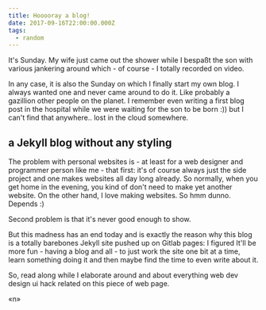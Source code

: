 ```yaml
---
title: Hooooray a blog!
date: 2017-09-16T22:00:00.000Z
tags:
  - random
---
```

It's Sunday. My wife just came out the shower while I bespaßt the son with various jankering around which - of course - I totally recorded on video.

In any case, it is also the Sunday on which I finally start my own blog. I always wanted one and never came around to do it. Like probably a gazillion other people on the planet. I remember even writing a first blog post in the hospital while we were waiting for the son to be born :)) but I can't find that anywhere.. lost in the cloud somewhere.

## a Jekyll blog without any styling

The problem with personal websites is - at least for a web designer and programmer person like me - that first: it's of course always just the side project and one makes websites all day long already. So normally, when you get home in the evening, you kind of don't need to make yet another website. On the other hand, I love making websites. So hmm dunno. Depends :)

Second problem is that it's never good enough to show.

But this madness has an end today and is exactly the reason why this blog is a totally barebones Jekyll site pushed up on Gitlab pages: I figured It'll be more fun - having a blog and all - to just work the site one bit at a time, learn something doing it and then maybe find the time to even write about it.

So, read along while I elaborate around and about everything web dev design ui hack related on this piece of web page.

«n»
